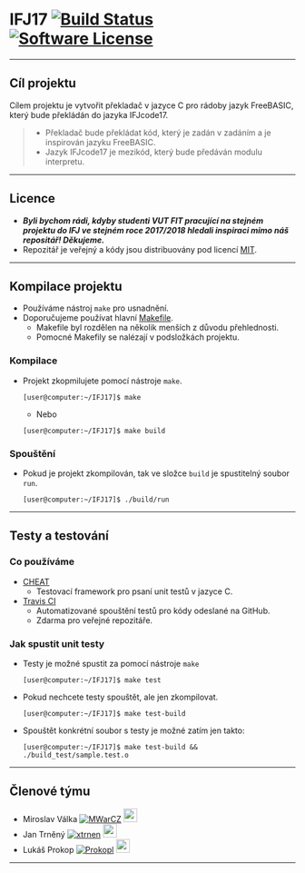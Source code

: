 # IFJ17  [![Build Status](https://travis-ci.org/MWarCZ/IFJ17.svg?branch=master)][travis ci] [![Software License](https://img.shields.io/badge/license-MIT-blue.svg)][licence]

------------

## Cíl projektu
Cílem projektu je vytvořit překladač v jazyce C pro rádoby jazyk FreeBASIC, který bude překládán do jazyka IFJcode17.

> - Překladač bude překládat kód, který je zadán v zadáním a je inspirován jazyku FreeBASIC.
> - Jazyk IFJcode17 je mezikód, který bude předáván modulu interpretu. 
> 

------------

## Licence 
- **_Byli bychom rádi, kdyby studenti VUT FIT pracující na stejném projektu do IFJ ve stejném roce 2017/2018 hledali inspiraci mimo náš repositář! Děkujeme._**
- Repozitář je veřejný a kódy jsou distribuovány pod licencí [MIT][licence].

------------

## Kompilace projektu
- Používáme nástroj `make` pro usnadnění.
- Doporučujeme používat hlavní [Makefile][hlavni Makefile].
  - Makefile byl rozdělen na několik menších z důvodu přehlednosti.
  - Pomocné Makefily se nalézají v podsložkách projektu.
### Kompilace
- Projekt zkopmilujete pomocí nástroje `make`.
  ```
  [user@computer:~/IFJ17]$ make
  ```
  - Nebo
  ```
  [user@computer:~/IFJ17]$ make build
  ```
### Spouštění
- Pokud je projekt zkompilován, tak ve složce `build` je spustitelný soubor `run`.
  ```
  [user@computer:~/IFJ17]$ ./build/run
  ```


------------

## Testy a testování
### Co používáme
- [CHEAT](https://github.com/Tuplanolla/cheat)
  - Testovací framework pro psaní unit testů v jazyce C.
- [Travis CI](https://travis-ci.org)
  - Automatizované spouštění testů pro kódy odeslané na GitHub.
  - Zdarma pro veřejné repozitáře.
### Jak spustit unit testy
- Testy je možné spustit za pomocí nástroje `make`
  ```
  [user@computer:~/IFJ17]$ make test
  ```
- Pokud nechcete testy spouštět, ale jen zkompilovat.
  ```
  [user@computer:~/IFJ17]$ make test-build
  ```
- Spouštět konkrétní soubor s testy je možné zatím jen takto:
  ```
  [user@computer:~/IFJ17]$ make test-build && ./build_test/sample.test.o
  ```

------------

## Členové týmu
- Miroslav Válka [![MWarCZ][github icon]](https://github.com/MWarCZ) [<img src='https://www.vutbr.cz/images/favicon_ostra.ico' width='24' />](https://www.vutbr.cz/lide/miroslav-valka-196460)
- Jan Trněný [![xtrnen][github icon]](https://github.com/xtrnen) [<img src='https://www.vutbr.cz/images/favicon_ostra.ico' width='24' />](https://www.vutbr.cz/lide/jan-trneny-196461)
- Lukáš Prokop [![Prokopl][github icon]](https://github.com/Prokopl) [<img src='https://www.vutbr.cz/images/favicon_ostra.ico' width='24' />](https://www.vutbr.cz/lide/lukas-prokop-196015)

------------

[licence]: README.md
[travis ci]: https://travis-ci.org/MWarCZ/IFJ17
[hlavni Makefile]: Makefile
[github icon]: https://cdn1.iconfinder.com/data/icons/simple-icons/24/github-24-black.png


